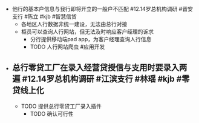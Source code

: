 - 他行的基本户信息与我行即将开立的一般户不匹配 #12.14罗总机构调研 #晋安支行 #陈立 #kjb #智慧信贷
	- 各地区人行数据非统一建设，无法由总行对接
	- 柜员可以查询人行网站，但无法及时响应客户经理的诉求
		- 分行提供移动端pad app，为客户经理查询人行信息
		- TODO 人行网站爬虫 #应用开发
- 总行零贷工厂在录入经营贷授信与支用时要录入两遍 #12.14罗总机构调研 #江滨支行 #林瑶 #kjb #零贷线上化
	-
	- TODO 提供总行零贷工厂录入插件
		- TODO 确认可行性